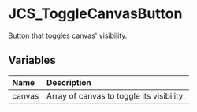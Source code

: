 # JCS_ToggleCanvasButton

Button that toggles canvas' visibility.

## Variables

| Name   | Description                               |
|:-------|:------------------------------------------|
| canvas | Array of canvas to toggle its visibility. |
